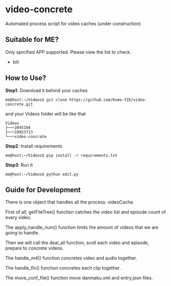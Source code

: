 # video-concrete
Automated process script for video caches
(under construction)

## Suitable for ME?
Only sprcified APP supported. Please view the list to check.
- bili
  
## How to Use?

**Step1**: Download it behind your caches
```
me@host:~/Videos$ git clone https://github.com/Kumo-YZX/video-concrete.git
```
and your Videos folder will be like that
```
Videos
├───2045104
├───19923713
└───video-concrate
```

**Step2**: Install requirements
```
me@host:~/Videos$ pip install -r requirements.txt
```

**Step3**: Run it
```
me@host:~/Videos$ python edit.py
```

## Guide for Development

There is one object that handles all the process: videoCache.

First of all, getFileTree() function catches the video list and episode count of every video.

The apply_handle_num() function limits the amount of videos that we are going to handle.

Then we will call the deal_all function, scoll each video and episode, prepare to concrete videos.

The handle_m4() function concretes video and audio together.

The handle_flv() function concretes each clip together.

The move_conf_file() function move danmaku.xml and entry.json files.
